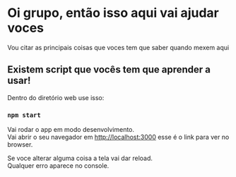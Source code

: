 # Oi grupo, então isso aqui vai ajudar voces

Vou citar as principais coisas que voces tem que saber quando mexem aqui

## Existem script que vocês tem que aprender a usar!

Dentro do diretório web use isso: 

### `npm start`

Vai rodar o app em modo desenvolvimento.\
Vai abrir o seu navegador em [http://localhost:3000](http://localhost:3000) esse é o link para ver no browser.

Se voce alterar alguma coisa a tela vai dar reload.\
Qualquer erro aparece no console.

